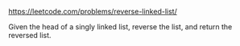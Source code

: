 https://leetcode.com/problems/reverse-linked-list/

Given the head of a singly linked list, reverse the list, and return the reversed list.